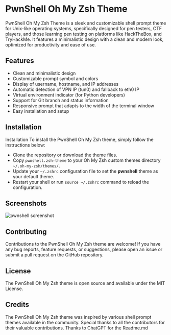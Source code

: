 # PwnShell Oh My Zsh Theme
PwnShell Oh My Zsh Theme is a sleek and customizable shell prompt theme for Unix-like operating systems, specifically designed for pen testers, CTF players, and those learning pen testing on platforms like HackTheBox, and TryHackMe. It features a minimalistic design with a clean and modern look, optimized for productivity and ease of use.

## Features

- Clean and minimalistic design
- Customizable prompt symbol and colors
- Display of username, hostname, and IP addresses
- Automatic detection of VPN IP (tun0) and fallback to eth0 IP
- Virtual environment indicator (for Python developers)
- Support for Git branch and status information
- Responsive prompt that adapts to the width of the terminal window
- Easy installation and setup

## Installation
Installation
To install the PwnShell Oh My Zsh theme, simply follow the instructions below:

- Clone the repository or download the theme files.
- Copy `pwnshell.zsh-theme` to your Oh My Zsh custom themes directory `~/.oh-my-zsh/themes/`.
- Update your `~/.zshrc` configuration file to set the **pwnshell** theme as your default theme.
- Restart your shell or run `source ~/.zshrc` command to reload the configuration.

## Screenshots

![pwnshell screenshot](https://user-images.githubusercontent.com/52609610/233078725-12334e2b-015a-4bd9-889d-50f5dfee2f0a.png)

## Contributing

Contributions to the PwnShell Oh My Zsh theme are welcome! If you have any bug reports, feature requests, or suggestions, please open an issue or submit a pull request on the GitHub repository.

## License
The PwnShell Oh My Zsh theme is open source and available under the MIT License.

## Credits
The PwnShell Oh My Zsh theme was inspired by various shell prompt themes available in the community. Special thanks to all the contributors for their valuable contributions. Thanks to ChatGPT for the Readme.md

